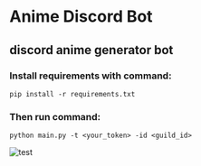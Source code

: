 # Anime Discord Bot
## discord anime generator bot
### Install requirements with command:
```
pip install -r requirements.txt
```
### Then run command:
```
python main.py -t <your_token> -id <guild_id>
```

![test](https://github.com/IsekaiCode/anime-bot/assets/109307799/80974a60-c0a8-4c4b-8235-0efbbb2671d8)
